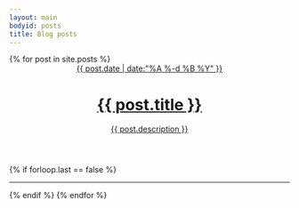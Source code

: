 ```yaml
---
layout: main
bodyid: posts
title: Blog posts
---
```


<div>{% for post in site.posts %}
  <div><a href='{{ post.url }}'>
    <header class='post-title'>
      <span class='date'>
          {{ post.date | date:"%A %-d %B %Y" }}
      </span>
      <h1 class='title'>{{ post.title }}</h1>
      <p class='subtitle'>{{ post.description }}</p>
    </header>
  </a></div>

  {% if forloop.last == false %}<hr>{% endif %}
{% endfor %}</div>
